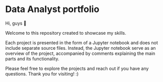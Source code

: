 # Data Analyst portfolio

Hi, guys 👋 

Welcome to this repository created to showcase my skills.

Each project is presented in the form of a Jupyter notebook and does not include separate source files. Instead, the Jupyter notebook serve as an overview of the project, accompanied by comments explaining the main parts and its functionality.

Please feel free to explore the projects and reach out if you have any questions. Thank you for visiting! :)
